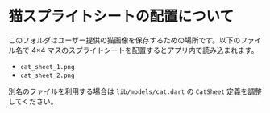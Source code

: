 # 猫スプライトシートの配置について

このフォルダはユーザー提供の猫画像を保存するための場所です。以下のファイル名で 4×4 マスのスプライトシートを配置するとアプリ内で読み込まれます。

- `cat_sheet_1.png`
- `cat_sheet_2.png`

別名のファイルを利用する場合は `lib/models/cat.dart` の `CatSheet` 定義を調整してください。
